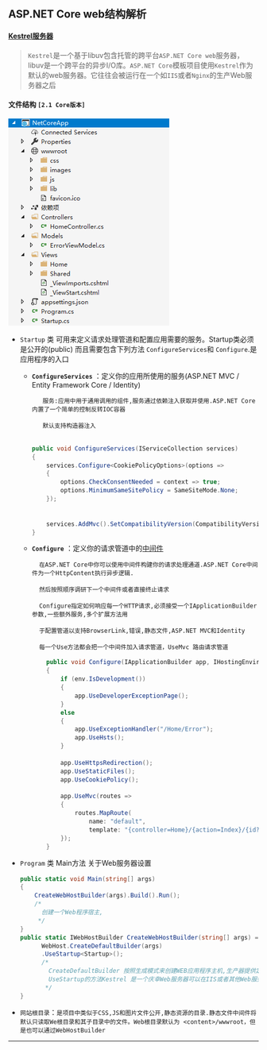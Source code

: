ASP.NET Core web结构解析
-----
#### [Kestrel服务器](https://www.cnblogs.com/Wddpct/p/6123653.html)
> `Kestrel`是一个基于libuv包含托管的跨平台`ASP.NET Core web`服务器，libuv是一个跨平台的异步I/O库。`ASP.NET Core`模板项目使用`Kestrel`作为默认的web服务器。它往往会被运行在一个如`IIS`或者`Nginx`的生产Web服务器之后



#### 文件结构 `[2.1 Core版本]`
![文件结构](/Image/CoreWeb.png)
* `Startup` 类 可用来定义请求处理管道和配置应用需要的服务。Startup类必须是公开的(public)  而且需要包含下列方法 `ConfigureServices`和 `Configure`.是应用程序的入口
     * **`ConfigureServices`** ：定义你的应用所使用的服务(ASP.NET MVC / Entity Framework Core / Identity) 
        ```
           服务:应用中用于通用调用的组件,服务通过依赖注入获取并使用.ASP.NET Core内置了一个简单的控制反转IOC容器
        
           默认支持构造器注入
           
        ```
        ```C#
        public void ConfigureServices(IServiceCollection services)
        {
            services.Configure<CookiePolicyOptions>(options =>
            {
                options.CheckConsentNeeded = context => true;
                options.MinimumSameSitePolicy = SameSiteMode.None;
            });


            services.AddMvc().SetCompatibilityVersion(CompatibilityVersion.Version_2_1);
        }
        
        ```
        
     * **`Configure`** ：定义你的请求管道中的[中间件](https://baike.baidu.com/item/%E4%B8%AD%E9%97%B4%E4%BB%B6/452240?fr=aladdin)
        ```
          在ASP.NET Core中你可以使用中间件构建你的请求处理通道.ASP.NET Core中间件为一个HttpContent执行异步逻辑.
          
          然后按照顺序调研下一个中间件或者直接终止请求
          
          Configure指定如何响应每一个HTTP请求,必须接受一个IApplicationBuilder参数,一些额外服务,多个扩展方法用
          
          于配置管道以支持BrowserLink,错误,静态文件,ASP.NET MVC和Identity
          
          每一个Use方法都会把一个中间件加入请求管道，UseMvc 路由请求管道
        ```



        ```c#
            public void Configure(IApplicationBuilder app, IHostingEnvironment env)
            {
                if (env.IsDevelopment())
                {
                    app.UseDeveloperExceptionPage();
                }
                else
                {
                    app.UseExceptionHandler("/Home/Error");
                    app.UseHsts();
                }

                app.UseHttpsRedirection();
                app.UseStaticFiles();
                app.UseCookiePolicy();

                app.UseMvc(routes =>
                {
                    routes.MapRoute(
                        name: "default",
                        template: "{controller=Home}/{action=Index}/{id?}");
                });
            }
        ```
        
        
* `Program` 类 Main方法 关于Web服务器设置

    ```C#
    public static void Main(string[] args)
    {
        CreateWebHostBuilder(args).Build().Run();
        /*
          创建一个Web程序宿主,
         */
    }
    public static IWebHostBuilder CreateWebHostBuilder(string[] args) =>
          WebHost.CreateDefaultBuilder(args)
          .UseStartup<Startup>();
          /*
            CreateDefaultBuilder 按照生成模式来创建WEB应用程序主机,生产器提供定义WEB服务器例如UseKestrel和启动类
            UseStartup的方法Kestrel 是一个庆幸Web服务器可以在IIS或者其他Web服务器上面运行
           */
    }
    ```
    
* `网站根目录`：`是项目中类似于CSS,JS和图片文件公开,静态资源的目录.静态文件中间件将默认只读取We根目录和其子目录中的文件。Web根目录默认为
<content>/wwwroot，但是也可以通过WebHostBuilder`

------------


